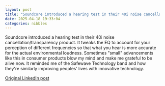 ```yaml
---
layout: post
title: "Soundcore introduced a hearing test in their 40i noise cancellation/transparency product. It tweaks the EQ to account for your perception of different frequencies so that what you hear is more accurate for the actual environmental loudness. Sometimes \"small\" advancements like this in consumer products blow my mind and make me grateful to be alive now. It reminded me of the Safewave Technology band and how they're similarly improving peoples' lives with innovative technology."
date: 2025-04-18 19:33:04
categories: nibbles
---
```


Soundcore introduced a hearing test in their 40i noise cancellation/transparency product. It tweaks the EQ to account for your perception of different frequencies so that what you hear is more accurate for the actual environmental loudness. Sometimes "small" advancements like this in consumer products blow my mind and make me grateful to be alive now. It reminded me of the Safewave Technology band and how they're similarly improving peoples' lives with innovative technology.

[Original LinkedIn post](https://www.linkedin.com/feed/update/urn%3Ali%3Ashare%3A7319080549262733312)
